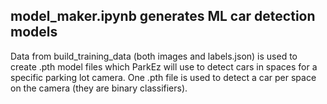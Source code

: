 ## model_maker.ipynb generates ML car detection models

Data from build_training_data (both images and labels.json) is used to create .pth model files which ParkEz will use to detect cars in spaces for a specific parking lot camera. One .pth file is used to detect a car per space on the camera (they are binary classifiers).